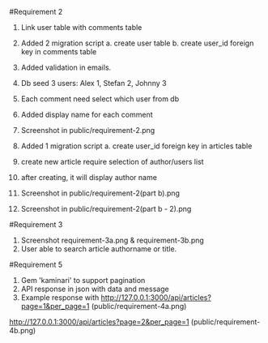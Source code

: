 #Requirement 2

1. Link user table with comments table
2. Added 2 migration script
a. create user table
b. create user_id foreign key in comments table
3. Added validation in emails.
4. Db seed 3 users: Alex 1, Stefan 2, Johnny 3
5. Each comment need select which user from db
6. Added display name for each comment
7. Screenshot in public/requirement-2.png

8. Added 1 migration script
a. create user_id foreign key in articles table
9. create new article require selection of author/users list
10. after creating, it will display author name
11. Screenshot in public/requirement-2(part b).png
12. Screenshot in public/requirement-2(part b - 2).png

#Requirement 3

1. Screenshot requirement-3a.png & requirement-3b.png
2. User able to search article authorname or title.

#Requirement 5
1. Gem 'kaminari' to support pagination
2. API response in json with data and message
3. Example response with 
http://127.0.0.1:3000/api/articles?page=1&per_page=1
(public/requirement-4a.png)

http://127.0.0.1:3000/api/articles?page=2&per_page=1
(public/requirement-4b.png)